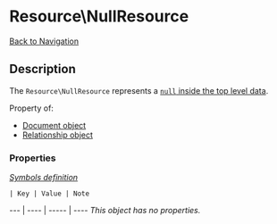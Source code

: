 # Resource\NullResource
[Back to Navigation](README.md)

## Description

The `Resource\NullResource` represents a [`null` inside the top level data](http://jsonapi.org/format/#document-top-level).

Property of:
- [Document object](objects-document.md)
- [Relationship object](objects-relationship.md)

### Properties

_[Symbols definition](objects-introduction.md#symbols)_

    | Key | Value | Note
--- | ---- | ----- | ----
_This object has no properties._

